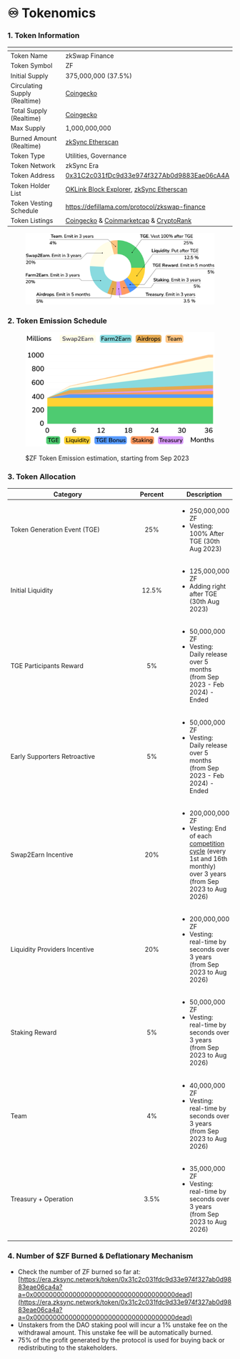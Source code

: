 # ♾️ Tokenomics

### 1. Token Information

<table><thead><tr><th width="301"></th><th></th></tr></thead><tbody><tr><td>Token Name</td><td>zkSwap Finance</td></tr><tr><td>Token Symbol</td><td>ZF</td></tr><tr><td>Initial Supply</td><td>375,000,000 (37.5%)</td></tr><tr><td>Circulating Supply (Realtime)</td><td><a href="https://www.coingecko.com/en/coins/zkswap-finance">Coingecko</a></td></tr><tr><td>Total Supply (Realtime)</td><td><a href="https://www.coingecko.com/en/coins/zkswap-finance">Coingecko</a></td></tr><tr><td>Max Supply</td><td>1,000,000,000</td></tr><tr><td>Burned Amount (Realtime)</td><td><a href="https://era.zksync.network/token/0x31c2c031fdc9d33e974f327ab0d9883eae06ca4a?a=0x000000000000000000000000000000000000dead">zkSync Etherscan</a></td></tr><tr><td>Token Type</td><td>Utilities, Governance</td></tr><tr><td>Token Network</td><td>zkSync Era</td></tr><tr><td>Token Address</td><td><a href="https://explorer.zksync.io/address/0x31C2c031fDc9d33e974f327Ab0d9883Eae06cA4A">0x31C2c031fDc9d33e974f327Ab0d9883Eae06cA4A</a></td></tr><tr><td>Token Holder List</td><td><a href="https://www.oklink.com/zksync/token/0x31c2c031fdc9d33e974f327ab0d9883eae06ca4a">OKLink Block Explorer</a>, <a href="https://era.zksync.network/token/0x31c2c031fdc9d33e974f327ab0d9883eae06ca4a#balances">zkSync Etherscan</a></td></tr><tr><td>Token Vesting Schedule</td><td><a href="https://defillama.com/protocol/zkswap-finance">https://defillama.com/protocol/zkswap-finance</a></td></tr><tr><td>Token Listings</td><td><a href="https://www.coingecko.com/en/coins/zkswap-finance">Coingecko</a> &#x26; <a href="https://coinmarketcap.com/currencies/zkswap-finance/">Coinmarketcap</a> &#x26; <a href="https://cryptorank.io/price/zkswap-finance">CryptoRank</a></td></tr></tbody></table>



<figure><img src="../.gitbook/assets/Tokenomics_-_Docs.png" alt=""><figcaption></figcaption></figure>

### 2. Token Emission Schedule

<figure><img src="../.gitbook/assets/Circulating supply.svg" alt="" width="563"><figcaption><p>$ZF Token Emission estimation, starting from Sep 2023</p></figcaption></figure>

### 3. Token Allocation

<table><thead><tr><th width="273">Category</th><th width="97" align="center">Percent</th><th>Description</th></tr></thead><tbody><tr><td>Token Generation Event (TGE)</td><td align="center">25%</td><td><ul><li>250,000,000 ZF</li><li>Vesting: 100% After TGE (30th Aug 2023)</li></ul></td></tr><tr><td>Initial Liquidity</td><td align="center">12.5%</td><td><ul><li>125,000,000 ZF </li><li>Adding right after TGE (30th Aug 2023)</li></ul></td></tr><tr><td>TGE Participants Reward</td><td align="center">5%</td><td><ul><li>50,000,000 ZF</li><li>Vesting: Daily release over 5 months (from Sep 2023 - Feb 2024) - Ended</li></ul></td></tr><tr><td>Early Supporters Retroactive</td><td align="center">5%</td><td><ul><li>50,000,000 ZF</li><li>Vesting: Daily release over 5 months (from Sep 2023 - Feb 2024) - Ended</li></ul></td></tr><tr><td>Swap2Earn Incentive</td><td align="center">20%</td><td><ul><li>200,000,000 ZF</li><li>Vesting: End of each <a href="../highlights/swap2earn.md#cycle">competition cycle</a> (every 1st and 16th monthly) over 3 years  (from Sep 2023 to Aug 2026)</li></ul></td></tr><tr><td>Liquidity Providers Incentive</td><td align="center">20%</td><td><ul><li>200,000,000 ZF</li><li>Vesting: real-time by seconds over 3 years (from Sep 2023 to Aug 2026)</li></ul></td></tr><tr><td>Staking Reward</td><td align="center">5%</td><td><ul><li>50,000,000 ZF</li><li>Vesting: real-time by seconds over 3 years  (from Sep 2023 to Aug 2026)</li></ul></td></tr><tr><td>Team</td><td align="center">4%</td><td><ul><li>40,000,000 ZF</li><li>Vesting: real-time by seconds over 3 years  (from Sep 2023 to Aug 2026)</li></ul></td></tr><tr><td>Treasury + Operation</td><td align="center">3.5%</td><td><ul><li>35,000,000 ZF</li><li>Vesting: real-time by seconds over 3 years  (from Sep 2023 to Aug 2026)</li></ul></td></tr></tbody></table>

### **4. Number of $ZF Burned & Deflationary Mechanism**

* Check the number of ZF burned so far at: [https://era.zksync.network/token/0x31c2c031fdc9d33e974f327ab0d9883eae06ca4a?a=0x000000000000000000000000000000000000dead](https://era.zksync.network/token/0x31c2c031fdc9d33e974f327ab0d9883eae06ca4a?a=0x000000000000000000000000000000000000dead)
* Unstakers from the DAO staking pool will incur a 1% unstake fee on the withdrawal amount. This unstake fee will be automatically burned.
* 75% of the profit generated by the protocol is used for buying back or redistributing to the stakeholders.&#x20;

